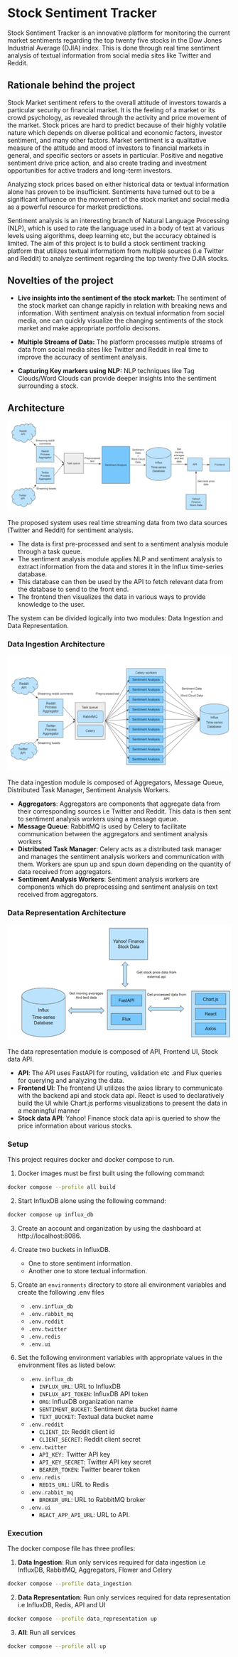 # Stock Sentiment Tracker

Stock Sentiment Tracker is an innovative platform for monitoring the current market sentiments regarding the top twenty five stocks in the Dow Jones Industrial Average (DJIA) index. This is done through real time sentiment analysis of textual information from social media sites like Twitter and Reddit.

## Rationale behind the project
Stock Market sentiment refers to the overall attitude of investors towards a particular security or financial market. It is the feeling of a market or its crowd psychology, as revealed through the activity and price movement of the market. Stock prices are hard  to predict because of their highly volatile nature which depends on diverse political and economic factors, investor sentiment, and many other factors. Market sentiment is a qualitative measure of the attitude and mood of investors to financial markets in general, and specific sectors or assets in particular. Positive and negative sentiment drive price action, and also create trading and investment opportunities for active traders and long-term investors.

Analyzing stock prices based on either historical data or textual information alone has proven to be insufficient. Sentiments have turned out to be a significant influence on the movement of the stock market and social media as a powerful resource for market predictions.

Sentiment analysis is an interesting branch of Natural Language Processing (NLP), which is used to rate the language used in a body of text at various levels using algorithms, deep learning etc, but the accuracy obtained is limited. The aim of this project is to build a stock sentiment tracking platform that utilizes textual informatiom from multiple sources (i.e Twitter and Reddit) to analyze sentiment regarding the top twenty five DJIA stocks. 

## Novelties of the project

- **Live insights into the sentiment of the stock market:** The sentiment of the stock market can change rapidly in relation with breaking news and information. With sentiment analysis on textual information from social media, one can quickly visualize the changing sentiments of the stock market and make appropriate portfolio decisons. 

- **Multiple Streams of Data:** The platform processes mutiple streams of data from social media sites like Twitter and Reddit in real time to improve the accuracy of sentiment analysis.

- **Capturing Key markers using NLP:** NLP techniques like Tag Clouds/Word Clouds can provide deeper insights into the sentiment surrounding a stock. 

## Architecture

![Main Architecture](images/main-architecture.png)

The proposed system uses real time streaming data from two data sources (Twitter and Reddit) for sentiment analysis.
- The data is first pre-processed and sent to a sentiment analysis module through a task queue.
- The sentiment analysis module applies NLP and sentiment analysis to extract information from the data and stores it in the Influx time-series database.
- This database can then be used by the API to fetch relevant data from the database to send to the front end.
- The frontend then visualizes the data in various ways to provide knowledge to the user.

The system can be divided logically into two modules: Data Ingestion and Data Representation.

### Data Ingestion Architecture
![Data Ingestion Architecture](images/data-ingestion-architecture.png)

The data ingestion module is composed of Aggregators, Message Queue, Distributed Task Manager, Sentiment Analysis Workers.
- **Aggregators**: Aggregators are components that aggregate data from their corresponding sources i.e Twitter and Reddit. This data is then sent to sentiment analysis workers using a message queue.
- **Message Queue**: RabbitMQ is used by Celery to facilitate communication between the aggregators and sentiment analysis workers
- **Distributed Task Manager**: Celery acts as a distributed task manager and manages the sentiment analysis workers and communication with them. Workers are spun up and spun down depending on the quantity of data received from aggregators.
- **Sentiment Analysis Workers**: Sentiment analysis workers are components which do preprocessing and sentiment analysis on text received from aggregators.

### Data Representation Architecture
![Data Representation Architecture](images/data-representation-architecture.png)

The data representation module is composed of API, Frontend UI, Stock data API.
- **API**: The API uses FastAPI for routing, validation etc .and Flux queries for querying and analyzing the data.
- **Frontend UI**: The frontend UI utilizes the axios library to communicate with the backend api and stock data api. React is used to declaratively build the UI while Chart.js performs visualizations to present the data in a meaningful manner
- **Stock data API**: Yahoo! Finance stock data api is queried to show the price information about various stocks.

### Setup
This project requires docker and docker compose to run.

1. Docker images must be first built using the following command:
```bash
docker compose --profile all build
```

2. Start InfluxDB alone using the following command:
```bash
docker compose up influx_db
```

3. Create an account and organization by using the dashboard at http://localhost:8086. 

4. Create two buckets in InfluxDB.
    - One to store sentiment information.
    - Another one to store textual information.

5. Create an `environments` directory to store all environment variables and create the following .env files
    - `.env.influx_db`
    - `.env.rabbit_mq`
    - `.env.reddit`
    - `.env.twitter`
    - `.env.redis`
    - `.env.ui`


6. Set the following environment variables with appropriate values in the environment files as listed below:
    - `.env.influx_db`
        - `INFLUX_URL`: URL to InfluxDB
        - `INFLUX_API_TOKEN`: InfluxDB API token
        - `ORG`: InfluxDB organization name
        - `SENTIMENT_BUCKET`: Sentiment data bucket name
        - `TEXT_BUCKET`: Textual data bucket name
    - `.env.reddit`
        - `CLIENT_ID`: Reddit client id
        - `CLIENT_SECRET`: Reddit client secret
    - `.env.twitter`
        - `API_KEY:` Twitter API key
        - `API_KEY_SECRET`: Twitter API key secret
        - `BEARER_TOKEN`: Twitter bearer token
    - `.env.redis`
        - `REDIS_URL`: URL to Redis
    - `.env.rabbit_mq`
        - `BROKER_URL`: URL to RabbitMQ broker
    - `.env.ui`
        - `REACT_APP_API_URL`: URL to API. 

### Execution
The docker compose file has three profiles:
1. **Data Ingestion**: Run only services required for data ingestion i.e InfluxDB, RabbitMQ, Aggregators, Flower and Celery
```bash
docker compose --profile data_ingestion
```
2. **Data Representation**: Run only services required for data representation i.e InfluxDB, Redis, API and UI
```bash
docker compose --profile data_representation up
```
3. **All**: Run all services
```bash
docker compose --profile all up
```